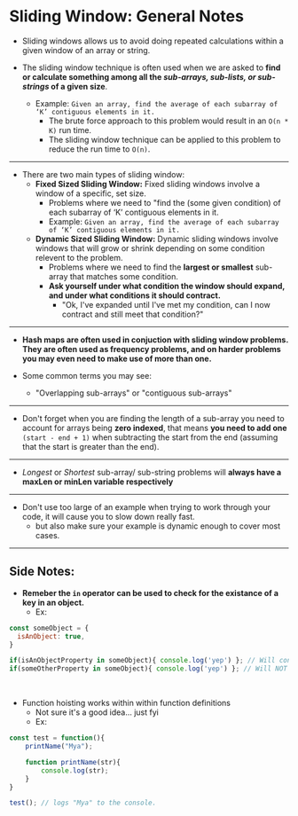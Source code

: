 # Sliding Window: General Notes

- Sliding windows allows us to avoid doing repeated calculations within a given window of an array or string.

- The sliding window technique is often used when we are asked to **find or calculate something among all the *sub-arrays, sub-lists, or sub-strings* of a given size**.
  - Example: `Given an array, find the average of each subarray of ‘K’ contiguous elements in it.`
    - The brute force approach to this problem would result in an `O(n * K)` run time.
    - The sliding window technique can be applied to this problem to reduce the run time to `O(n)`.
<hr>

- There are two main types of sliding window:
  - **Fixed Sized Sliding Window:** Fixed sliding windows involve a window of a specific, set size.
    - Problems where we need to "find the (some given condition) of each subarray of ‘K’ contiguous elements in it.
    - Example: `Given an array, find the average of each subarray of ‘K’ contiguous elements in it.`
  - **Dynamic Sized Sliding Window:** Dynamic sliding windows involve windows that will grow or shrink depending on some condition relevent to the problem.
    - Problems where we need to find the **largest or smallest** sub-array that matches some condition.
    - **Ask yourself under what condition the window should expand, and under what conditions it should contract.**
      - "Ok, I've expanded until I've met my condition, can I now contract and still meet that condition?"
<hr>

- **Hash maps are often used in conjuction with sliding window problems. They are often used as frequency problems, and on harder problems you may even need to make use of more than one.**

- Some common terms you may see:
  - "Overlapping sub-arrays" or "contiguous sub-arrays"
<hr>

- Don't forget when you are finding the length of a sub-array you need to account for arrays being **zero indexed**, that means **you need to add one** `(start - end + 1)` when subtracting the start from the end (assuming that the start is greater than the end).
<hr>

- *Longest* or *Shortest* sub-array/ sub-string problems will **always have a maxLen or minLen variable respectively**
<hr>

- Don't use too large of an example when trying to work through your code, it will cause you to slow down really fast.
  - but also make sure your example is dynamic enough to cover most cases.

<hr>

## Side Notes:

- **Remeber the `in` operator can be used to check for the existance of a key in an object.**
  - Ex:

```js
const someObject = {
  isAnObject: true, 
}

if(isAnObjectProperty in someObject){ console.log('yep') }; // Will console.log 'yep'
if(someOtherProperty in someObject){ console.log('yep') }; // Will NOT console.log 'yep'
```

<br>

- Function hoisting works within within function definitions
  - Not sure it's a good idea... just fyi
  - Ex:

```js
const test = function(){
    printName("Mya");

    function printName(str){
        console.log(str);
    }
}

test(); // logs "Mya" to the console.
```